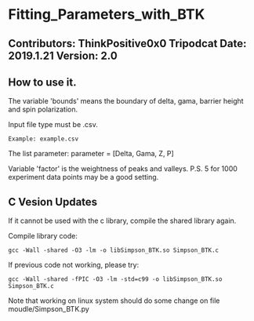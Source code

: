 # Fitting_Parameters_with_BTK
## Contributors: ThinkPositive0x0  Tripodcat  Date: 2019.1.21  Version: 2.0
## How to use it.
The variable 'bounds' means the boundary of delta, gama, barrier height and spin polarization.

Input file type must be .csv. 

	Example: example.csv

The list parameter: parameter = [Delta, Gama, Z, P] 


Variable 'factor' is the weightness of peaks and valleys. P.S. 5 for 1000 experiment data points may be a good setting.

## C Vesion Updates
If it cannot be used with the c library, compile the shared library again.

Compile library code:
	
	gcc -Wall -shared -O3 -lm -o libSimpson_BTK.so Simpson_BTK.c

If previous code not working, please try:
	
	gcc -Wall -shared -fPIC -O3 -lm -std=c99 -o libSimpson_BTK.so Simpson_BTK.c
	
Note that working on linux system should do some change on file moudle/Simpson_BTK.py



